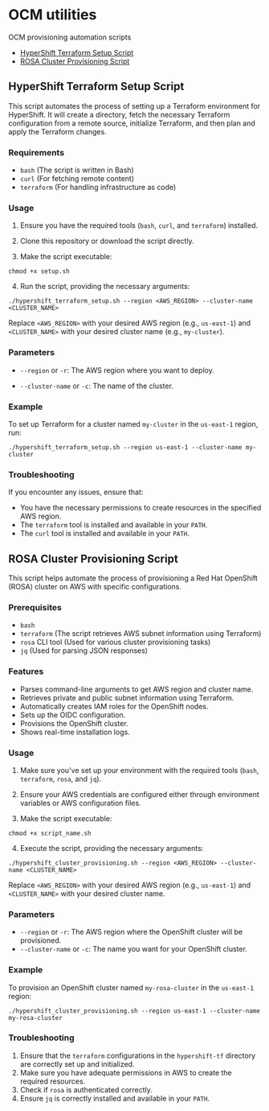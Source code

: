# OCM utilities

OCM provisioning automation scripts

- [HyperShift Terraform Setup Script](#HyperShift-Terraform-Setup-Script)
- [ROSA Cluster Provisioning Script](#ROSA-Cluster-Provisioning-Script)


## HyperShift Terraform Setup Script

This script automates the process of setting up a Terraform environment for HyperShift. It will create a directory, fetch the necessary Terraform configuration from a remote source, initialize Terraform, and then plan and apply the Terraform changes.

### Requirements

- `bash` (The script is written in Bash)
- `curl` (For fetching remote content)
- `terraform` (For handling infrastructure as code)

### Usage

1. Ensure you have the required tools (`bash`, `curl`, and `terraform`) installed.

2. Clone this repository or download the script directly.

3. Make the script executable:

```commandline
chmod +x setup.sh
```

4. Run the script, providing the necessary arguments:

```commandline
./hypershift_terraform_setup.sh --region <AWS_REGION> --cluster-name <CLUSTER_NAME>
```


Replace `<AWS_REGION>` with your desired AWS region (e.g., `us-east-1`) and `<CLUSTER_NAME>` with your desired cluster name (e.g., `my-cluster`).

### Parameters

- `--region` or `-r`: The AWS region where you want to deploy.

- `--cluster-name` or `-c`: The name of the cluster.

### Example

To set up Terraform for a cluster named `my-cluster` in the `us-east-1` region, run:

```commandline
./hypershift_terraform_setup.sh --region us-east-1 --cluster-name my-cluster
```


### Troubleshooting

If you encounter any issues, ensure that:

- You have the necessary permissions to create resources in the specified AWS region.
- The `terraform` tool is installed and available in your `PATH`.
- The `curl` tool is installed and available in your `PATH`.

## ROSA Cluster Provisioning Script

This script helps automate the process of provisioning a Red Hat OpenShift (ROSA) cluster on AWS with specific configurations.

### Prerequisites

- `bash`
- `terraform` (The script retrieves AWS subnet information using Terraform)
- `rosa` CLI tool (Used for various cluster provisioning tasks)
- `jq` (Used for parsing JSON responses)

### Features

- Parses command-line arguments to get AWS region and cluster name.
- Retrieves private and public subnet information using Terraform.
- Automatically creates IAM roles for the OpenShift nodes.
- Sets up the OIDC configuration.
- Provisions the OpenShift cluster.
- Shows real-time installation logs.

### Usage

1. Make sure you've set up your environment with the required tools (`bash`, `terraform`, `rosa`, and `jq`).

2. Ensure your AWS credentials are configured either through environment variables or AWS configuration files.

3. Make the script executable:

```commandline
chmod +x script_name.sh
```



4. Execute the script, providing the necessary arguments:

```commandline
./hypershift_cluster_provisioning.sh --region <AWS_REGION> --cluster-name <CLUSTER_NAME>
```

Replace `<AWS_REGION>` with your desired AWS region (e.g., `us-east-1`) and `<CLUSTER_NAME>` with your desired cluster name.

### Parameters

- `--region` or `-r`: The AWS region where the OpenShift cluster will be provisioned.  
- `--cluster-name` or `-c`: The name you want for your OpenShift cluster.

### Example

To provision an OpenShift cluster named `my-rosa-cluster` in the `us-east-1` region:

```commandline
./hypershift_cluster_provisioning.sh --region us-east-1 --cluster-name my-rosa-cluster
```

### Troubleshooting

1. Ensure that the `terraform` configurations in the `hypershift-tf` directory are correctly set up and initialized.
2. Make sure you have adequate permissions in AWS to create the required resources.
3. Check if `rosa` is authenticated correctly.
4. Ensure `jq` is correctly installed and available in your `PATH`.

